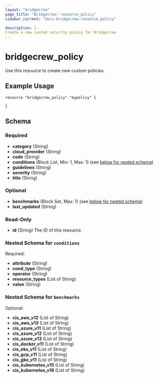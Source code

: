 ```yaml
---
layout: "bridgecrew"
page_title: "Bridgecrew: resource_policy"
sidebar_current: "docs-bridgecrew-resource_policy"

description: |-
Create a new custom security policy for Bridgecrew
---
```


# bridgecrew_policy

Use this resource to create new custom policies.




## Example Usage
```hcl
resource "bridgecrew_policy" "mypolicy" {

}
```
<!-- schema generated by tfplugindocs -->
## Schema

### Required

- **category** (String)
- **cloud_provider** (String)
- **code** (String)
- **conditions** (Block List, Min: 1, Max: 1) (see [below for nested schema](#nestedblock--conditions))
- **guidelines** (String)
- **severity** (String)
- **title** (String)

### Optional

- **benchmarks** (Block Set, Max: 1) (see [below for nested schema](#nestedblock--benchmarks))
- **last_updated** (String)

### Read-Only

- **id** (String) The ID of this resource.

<a id="nestedblock--conditions"></a>
### Nested Schema for `conditions`

Required:

- **attribute** (String)
- **cond_type** (String)
- **operator** (String)
- **resource_types** (List of String)
- **value** (String)


<a id="nestedblock--benchmarks"></a>
### Nested Schema for `benchmarks`

Optional:

- **cis_aws_v12** (List of String)
- **cis_aws_v13** (List of String)
- **cis_azure_v11** (List of String)
- **cis_azure_v12** (List of String)
- **cis_azure_v13** (List of String)
- **cis_docker_v11** (List of String)
- **cis_eks_v11** (List of String)
- **cis_gcp_v11** (List of String)
- **cis_gke_v11** (List of String)
- **cis_kubernetes_v15** (List of String)
- **cis_kubernetes_v16** (List of String)
